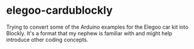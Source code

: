 # elegoo-cardublockly
Trying to convert some of the Arduino examples for the Elegoo car kit into Blockly.  It's a format that my nephew is familiar with and might help introduce other coding concepts.
